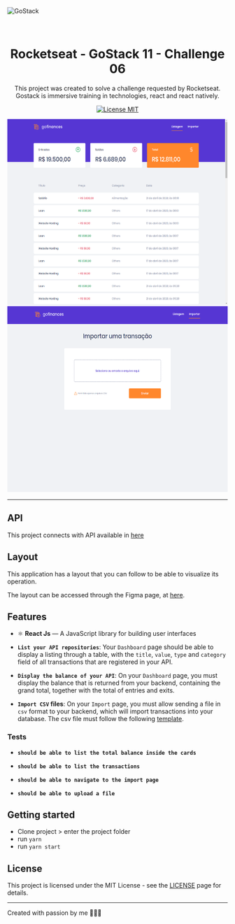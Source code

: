 <img alt="GoStack" src="https://storage.googleapis.com/golden-wind/bootcamp-gostack/header-desafios.png" />

<h1 align="center">
<br>
Rocketseat - GoStack 11 - Challenge 06
</h1>

<p align="center">
This project was created to solve a challenge requested by Rocketseat.
Gostack is immersive training in technologies, react and react natively.</p>

<p align="center">
  <a href="https://opensource.org/licenses/MIT">
    <img src="https://img.shields.io/badge/License-MIT-blue.svg" alt="License MIT">
  </a>
</p>

<div>
  <img src="repo/imgs/image1.png" alt="demo" height="425">
  <img src="repo/imgs/image2.png" alt="demo" height="425">
</div>

<hr />

## API

This project connects with API available in [here](https://github.com/rubensojunior/gostack11-desafio-05)

## Layout

This application has a layout that you can follow to be able to visualize its operation.

The layout can be accessed through the Figma page, at [here](https://www.figma.com/file/EgOhyj1Inz14dhWGVhRlhr/GoFinances?node-id=1%3A863).

## Features

- ⚛️ **React Js** — A JavaScript library for building user interfaces

- **`List your API repositories`**: Your `Dashboard` page should be able to display a listing through a table, with the `title`, `value`, `type` and `category` field of all transactions that are registered in your API.

- **`Display the balance of your API`**: On your `Dashboard` page, you must display the balance that is returned from your backend, containing the grand total, together with the total of entries and exits.

- **`Import CSV` files**: On your `Import` page, you must allow sending a file in `csv` format to your backend, which will import transactions into your database. The csv file must follow the following [template](https://github.com/Rocketseat/bootcamp-gostack-desafios/blob/master/desafio-database-upload/assets/file.csv).

### Tests

- **`should be able to list the total balance inside the cards`**

* **`should be able to list the transactions`**

- **`should be able to navigate to the import page`**

- **`should be able to upload a file`**

## Getting started

- Clone project > enter the project folder
- run `yarn`
- run `yarn start`

## License

This project is licensed under the MIT License - see the [LICENSE](https://opensource.org/licenses/MIT) page for details.

---

Created with passion by me 👨🏻‍💻
